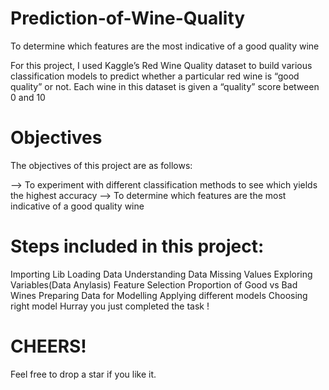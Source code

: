# Prediction-of-Wine-Quality
To determine which features are the most indicative of a good quality wine

For this project, I used Kaggle’s Red Wine Quality dataset to build various classification models to predict whether a particular red wine is “good quality” or not. Each wine in this dataset is given a “quality” score between 0 and 10

# Objectives

The objectives of this project are as follows:

--> To experiment with different classification methods to see which yields the highest accuracy
--> To determine which features are the most indicative of a good quality wine

# Steps included in this project:

Importing Lib
Loading Data
Understanding Data
Missing Values
Exploring Variables(Data Anylasis)
Feature Selection
Proportion of Good vs Bad Wines
Preparing Data for Modelling
Applying different models
Choosing right model
Hurray you just completed the task !

# CHEERS!
Feel free to drop a star if you like it.
